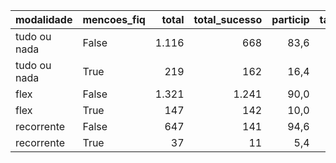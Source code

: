 | modalidade   | mencoes_fiq   |   total |   total_sucesso |   particip |   taxa_sucesso |   valor_sucesso |   media_sucesso |   std_sucesso |   min_sucesso |   max_sucesso |
|:-------------|:--------------|--------:|----------------:|-----------:|---------------:|----------------:|----------------:|--------------:|--------------:|--------------:|
| tudo ou nada | False         |    1.116 |             668 |       83,6 |           59,9 |     19.242.021,98 |        28.805,42 |      46.481,14 |         41,82 |     679.297,66 |
| tudo ou nada | True          |     219 |             162 |       16,4 |           74,0 |      4.821.257,85 |        29.760,85 |      38.181,98 |       1.405,43 |     396.557,50 |
| flex         | False         |    1.321 |            1.241 |       90,0 |           93,9 |     15.644.764,94 |        12.606,58 |      28.732,87 |         10,77 |     475.290,95 |
| flex         | True          |     147 |             142 |       10,0 |           96,6 |      2.717.367,00 |        19.136,39 |      63.151,50 |         39,63 |     708.972,78 |
| recorrente   | False         |     647 |             141 |       94,6 |           21,8 |        39.262,48 |          278,46 |        662,54 |          1,09 |       5.087,08 |
| recorrente   | True          |      37 |              11 |        5,4 |           29,7 |         3.924,48 |          356,77 |        489,37 |         10,98 |       1.753,37 |
